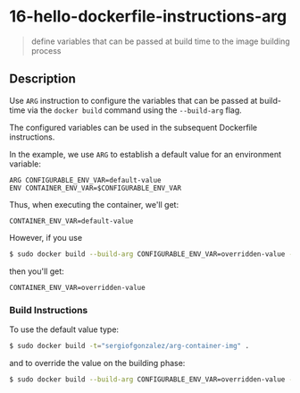 # 16-hello-dockerfile-instructions-arg
> define variables that can be passed at build time to the image building process

## Description
Use `ARG` instruction to configure the variables that can be passed at build-time via the `docker build` command using the `--build-arg` flag.

The configured variables can be used in the subsequent Dockerfile instructions.

In the example, we use `ARG` to establish a default value for an environment variable:
```
ARG CONFIGURABLE_ENV_VAR=default-value
ENV CONTAINER_ENV_VAR=$CONFIGURABLE_ENV_VAR
```

Thus, when executing the container, we'll get:
```
CONTAINER_ENV_VAR=default-value
```

However, if you use 
```bash
$ sudo docker build --build-arg CONFIGURABLE_ENV_VAR=overridden-value -t="sergiofgonzalez/arg-container-img" .
```

then you'll get:
```
CONTAINER_ENV_VAR=overridden-value
```


### Build Instructions
To use the default value type:
```bash
$ sudo docker build -t="sergiofgonzalez/arg-container-img" .
```

and to override the value on the building phase:

```bash
$ sudo docker build --build-arg CONFIGURABLE_ENV_VAR=overridden-value -t="sergiofgonzalez/arg-container-img" .
```